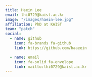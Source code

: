 ```yaml
---
title: Haein Lee
email: lhi0729@kaist.ac.kr
image: "/images/haein-lee.jpg"
affiliation: PhD at KAIST
team: "patch"
social:
  - name: github
    icon: fa-brands fa-github
    link: https://github.com/haaeein

  - name: email
    icon: fa-solid fa-envelope
    link: mailto:lhi0729@kaist.ac.kr
---
```

